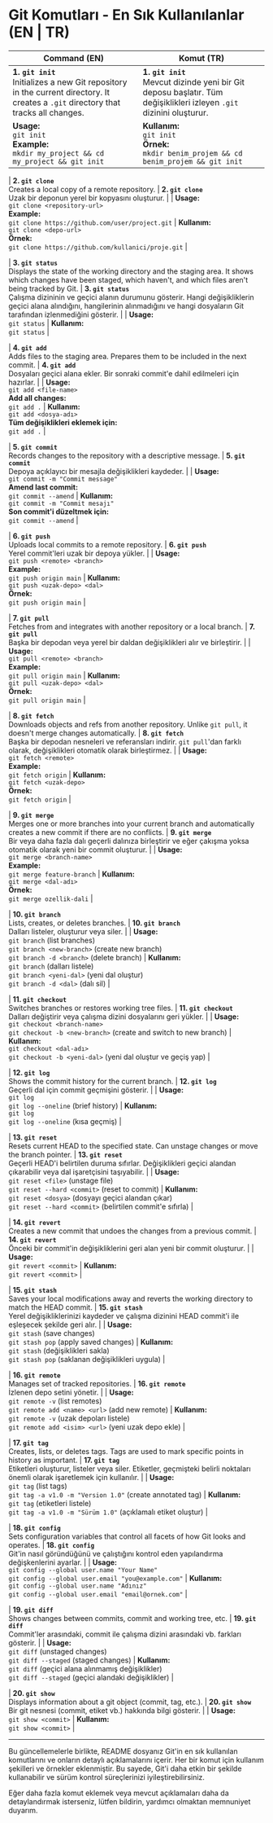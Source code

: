 # Git Komutları - En Sık Kullanılanlar (EN | TR)

| **Command (EN)** | **Komut (TR)** |
|------------------|----------------|
| **1. `git init`**<br>Initializes a new Git repository in the current directory. It creates a `.git` directory that tracks all changes. | **1. `git init`**<br>Mevcut dizinde yeni bir Git deposu başlatır. Tüm değişiklikleri izleyen `.git` dizinini oluşturur. |
| **Usage:**<br>`git init`<br>**Example:**<br>`mkdir my_project && cd my_project && git init` | **Kullanım:**<br>`git init`<br>**Örnek:**<br>`mkdir benim_projem && cd benim_projem && git init` |

| **2. `git clone`**<br>Creates a local copy of a remote repository. | **2. `git clone`**<br>Uzak bir deponun yerel bir kopyasını oluşturur. |
| **Usage:**<br>`git clone <repository-url>`<br>**Example:**<br>`git clone https://github.com/user/project.git` | **Kullanım:**<br>`git clone <depo-url>`<br>**Örnek:**<br>`git clone https://github.com/kullanici/proje.git` |

| **3. `git status`**<br>Displays the state of the working directory and the staging area. It shows which changes have been staged, which haven't, and which files aren't being tracked by Git. | **3. `git status`**<br>Çalışma dizininin ve geçici alanın durumunu gösterir. Hangi değişikliklerin geçici alana alındığını, hangilerinin alınmadığını ve hangi dosyaların Git tarafından izlenmediğini gösterir. |
| **Usage:**<br>`git status` | **Kullanım:**<br>`git status` |

| **4. `git add`**<br>Adds files to the staging area. Prepares them to be included in the next commit. | **4. `git add`**<br>Dosyaları geçici alana ekler. Bir sonraki commit'e dahil edilmeleri için hazırlar. |
| **Usage:**<br>`git add <file-name>`<br>**Add all changes:**<br>`git add .` | **Kullanım:**<br>`git add <dosya-adı>`<br>**Tüm değişiklikleri eklemek için:**<br>`git add .` |

| **5. `git commit`**<br>Records changes to the repository with a descriptive message. | **5. `git commit`**<br>Depoya açıklayıcı bir mesajla değişiklikleri kaydeder. |
| **Usage:**<br>`git commit -m "Commit message"`<br>**Amend last commit:**<br>`git commit --amend` | **Kullanım:**<br>`git commit -m "Commit mesajı"`<br>**Son commit'i düzeltmek için:**<br>`git commit --amend` |

| **6. `git push`**<br>Uploads local commits to a remote repository. | **6. `git push`**<br>Yerel commit'leri uzak bir depoya yükler. |
| **Usage:**<br>`git push <remote> <branch>`<br>**Example:**<br>`git push origin main` | **Kullanım:**<br>`git push <uzak-depo> <dal>`<br>**Örnek:**<br>`git push origin main` |

| **7. `git pull`**<br>Fetches from and integrates with another repository or a local branch. | **7. `git pull`**<br>Başka bir depodan veya yerel bir daldan değişiklikleri alır ve birleştirir. |
| **Usage:**<br>`git pull <remote> <branch>`<br>**Example:**<br>`git pull origin main` | **Kullanım:**<br>`git pull <uzak-depo> <dal>`<br>**Örnek:**<br>`git pull origin main` |

| **8. `git fetch`**<br>Downloads objects and refs from another repository. Unlike `git pull`, it doesn't merge changes automatically. | **8. `git fetch`**<br>Başka bir depodan nesneleri ve referansları indirir. `git pull`'dan farklı olarak, değişiklikleri otomatik olarak birleştirmez. |
| **Usage:**<br>`git fetch <remote>`<br>**Example:**<br>`git fetch origin` | **Kullanım:**<br>`git fetch <uzak-depo>`<br>**Örnek:**<br>`git fetch origin` |

| **9. `git merge`**<br>Merges one or more branches into your current branch and automatically creates a new commit if there are no conflicts. | **9. `git merge`**<br>Bir veya daha fazla dalı geçerli dalınıza birleştirir ve eğer çakışma yoksa otomatik olarak yeni bir commit oluşturur. |
| **Usage:**<br>`git merge <branch-name>`<br>**Example:**<br>`git merge feature-branch` | **Kullanım:**<br>`git merge <dal-adı>`<br>**Örnek:**<br>`git merge ozellik-dali` |

| **10. `git branch`**<br>Lists, creates, or deletes branches. | **10. `git branch`**<br>Dalları listeler, oluşturur veya siler. |
| **Usage:**<br>`git branch` (list branches)<br>`git branch <new-branch>` (create new branch)<br>`git branch -d <branch>` (delete branch) | **Kullanım:**<br>`git branch` (dalları listele)<br>`git branch <yeni-dal>` (yeni dal oluştur)<br>`git branch -d <dal>` (dalı sil) |

| **11. `git checkout`**<br>Switches branches or restores working tree files. | **11. `git checkout`**<br>Dalları değiştirir veya çalışma dizini dosyalarını geri yükler. |
| **Usage:**<br>`git checkout <branch-name>`<br>`git checkout -b <new-branch>` (create and switch to new branch) | **Kullanım:**<br>`git checkout <dal-adı>`<br>`git checkout -b <yeni-dal>` (yeni dal oluştur ve geçiş yap) |

| **12. `git log`**<br>Shows the commit history for the current branch. | **12. `git log`**<br>Geçerli dal için commit geçmişini gösterir. |
| **Usage:**<br>`git log`<br>`git log --oneline` (brief history) | **Kullanım:**<br>`git log`<br>`git log --oneline` (kısa geçmiş) |

| **13. `git reset`**<br>Resets current HEAD to the specified state. Can unstage changes or move the branch pointer. | **13. `git reset`**<br>Geçerli HEAD'i belirtilen duruma sıfırlar. Değişiklikleri geçici alandan çıkarabilir veya dal işaretçisini taşıyabilir. |
| **Usage:**<br>`git reset <file>` (unstage file)<br>`git reset --hard <commit>` (reset to commit) | **Kullanım:**<br>`git reset <dosya>` (dosyayı geçici alandan çıkar)<br>`git reset --hard <commit>` (belirtilen commit'e sıfırla) |

| **14. `git revert`**<br>Creates a new commit that undoes the changes from a previous commit. | **14. `git revert`**<br>Önceki bir commit'in değişikliklerini geri alan yeni bir commit oluşturur. |
| **Usage:**<br>`git revert <commit>` | **Kullanım:**<br>`git revert <commit>` |

| **15. `git stash`**<br>Saves your local modifications away and reverts the working directory to match the HEAD commit. | **15. `git stash`**<br>Yerel değişikliklerinizi kaydeder ve çalışma dizinini HEAD commit'i ile eşleşecek şekilde geri alır. |
| **Usage:**<br>`git stash` (save changes)<br>`git stash pop` (apply saved changes) | **Kullanım:**<br>`git stash` (değişiklikleri sakla)<br>`git stash pop` (saklanan değişiklikleri uygula) |

| **16. `git remote`**<br>Manages set of tracked repositories. | **16. `git remote`**<br>İzlenen depo setini yönetir. |
| **Usage:**<br>`git remote -v` (list remotes)<br>`git remote add <name> <url>` (add new remote) | **Kullanım:**<br>`git remote -v` (uzak depoları listele)<br>`git remote add <isim> <url>` (yeni uzak depo ekle) |

| **17. `git tag`**<br>Creates, lists, or deletes tags. Tags are used to mark specific points in history as important. | **17. `git tag`**<br>Etiketleri oluşturur, listeler veya siler. Etiketler, geçmişteki belirli noktaları önemli olarak işaretlemek için kullanılır. |
| **Usage:**<br>`git tag` (list tags)<br>`git tag -a v1.0 -m "Version 1.0"` (create annotated tag) | **Kullanım:**<br>`git tag` (etiketleri listele)<br>`git tag -a v1.0 -m "Sürüm 1.0"` (açıklamalı etiket oluştur) |

| **18. `git config`**<br>Sets configuration variables that control all facets of how Git looks and operates. | **18. `git config`**<br>Git'in nasıl göründüğünü ve çalıştığını kontrol eden yapılandırma değişkenlerini ayarlar. |
| **Usage:**<br>`git config --global user.name "Your Name"`<br>`git config --global user.email "you@example.com"` | **Kullanım:**<br>`git config --global user.name "Adınız"`<br>`git config --global user.email "email@ornek.com"` |

| **19. `git diff`**<br>Shows changes between commits, commit and working tree, etc. | **19. `git diff`**<br>Commit'ler arasındaki, commit ile çalışma dizini arasındaki vb. farkları gösterir. |
| **Usage:**<br>`git diff` (unstaged changes)<br>`git diff --staged` (staged changes) | **Kullanım:**<br>`git diff` (geçici alana alınmamış değişiklikler)<br>`git diff --staged` (geçici alandaki değişiklikler) |

| **20. `git show`**<br>Displays information about a git object (commit, tag, etc.). | **20. `git show`**<br>Bir git nesnesi (commit, etiket vb.) hakkında bilgi gösterir. |
| **Usage:**<br>`git show <commit>` | **Kullanım:**<br>`git show <commit>` |

---

Bu güncellemelerle birlikte, README dosyanız Git'in en sık kullanılan komutlarını ve onların detaylı açıklamalarını içerir. Her bir komut için kullanım şekilleri ve örnekler eklenmiştir. Bu sayede, Git'i daha etkin bir şekilde kullanabilir ve sürüm kontrol süreçlerinizi iyileştirebilirsiniz.

Eğer daha fazla komut eklemek veya mevcut açıklamaları daha da detaylandırmak isterseniz, lütfen bildirin, yardımcı olmaktan memnuniyet duyarım.
